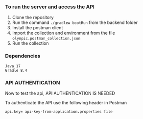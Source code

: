 ### To run the server and access the API

1. Clone the repository
2. Run the command `./gradlew bootRun` from the backend folder
3. Install the postman client
4. Import the collection and environment from the file `olympic.postman_collection.json`
5. Run the collection

### Dependencies

```
Java 17
Gradle 8.4
```


### API AUTHENTICATION

Now to test the api, API AUTHENTICATION IS NEEDED

To authenticate the API use the following header in Postman

```declarative
api.key= api-key-from-application.properties file
```

